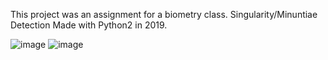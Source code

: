 
This project was an assignment for a biometry class. Singularity/Minuntiae Detection Made with Python2 in 2019.

![image](https://github.com/user-attachments/assets/a5f2232d-a533-498e-ae75-7cee5ec0a9f2)
![image](https://github.com/user-attachments/assets/04245407-8a47-489c-a8f2-65ce3d10ac64)

